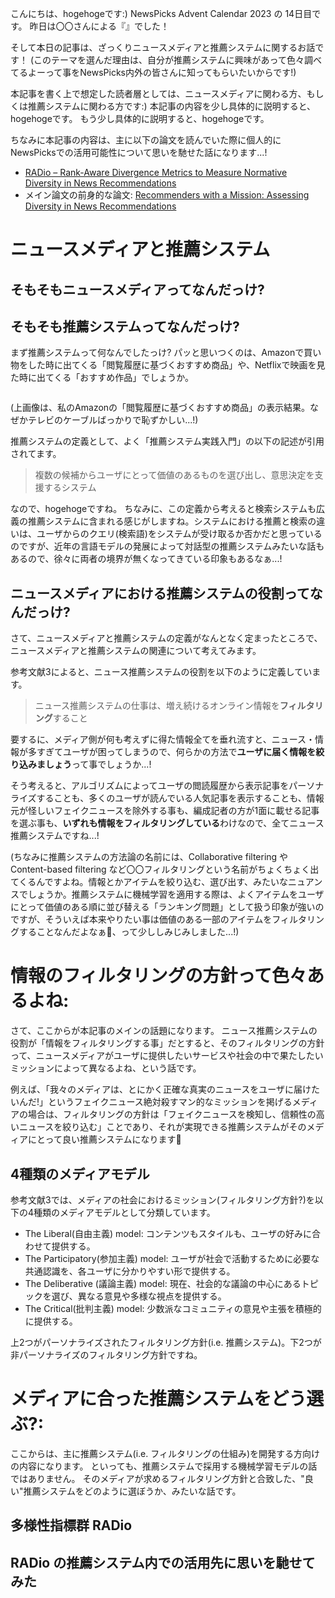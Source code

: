 <!-- title: ニュース推薦の目指す姿って一つじゃないよなぁ...!なぁ皆！メディアモデルと5つの多様性指標群の論文等を読んで、NewsPicksでの推薦システムの活用可能性に思いを馳せた話-->

こんにちは、hogehogeです:)
NewsPicks Advent Calendar 2023 の 14日目です。
昨日は〇〇さんによる『』でした！

そして本日の記事は、ざっくりニュースメディアと推薦システムに関するお話です！ (このテーマを選んだ理由は、自分が推薦システムに興味があって色々調べてるよーって事をNewsPicks内外の皆さんに知ってもらいたいからです!)

本記事を書く上で想定した読者層としては、ニュースメディアに関わる方、もしくは推薦システムに関わる方です:)
本記事の内容を少し具体的に説明すると、hogehogeです。
もう少し具体的に説明すると、hogehogeです。

ちなみに本記事の内容は、主に以下の論文を読んでいた際に個人的にNewsPicksでの活用可能性について思いを馳せた話になります...!

- [RADio – Rank-Aware Divergence Metrics to Measure Normative Diversity in News Recommendations](https://arxiv.org/ftp/arxiv/papers/1205/1205.2618.pdf)
- メイン論文の前身的な論文: [Recommenders with a Mission: Assessing Diversity in News Recommendations](https://dl.acm.org/doi/10.1145/3406522.3446019)

# ニュースメディアと推薦システム

## そもそもニュースメディアってなんだっけ?

## そもそも推薦システムってなんだっけ?

まず推薦システムって何なんでしたっけ?
パッと思いつくのは、Amazonで買い物をした時に出てくる「閲覧履歴に基づくおすすめ商品」や、Netflixで映画を見た時に出てくる「おすすめ作品」でしょうか。

![]()

(上画像は、私のAmazonの「閲覧履歴に基づくおすすめ商品」の表示結果。なぜかテレビのケーブルばっかりで恥ずかしい...!)

推薦システムの定義として、よく「推薦システム実践入門」の以下の記述が引用されてます。

> 複数の候補からユーザにとって価値のあるものを選び出し、意思決定を支援するシステム

なので、hogehogeですね。
ちなみに、この定義から考えると検索システムも広義の推薦システムに含まれる感じがしますね。システムにおける推薦と検索の違いは、ユーザからのクエリ(検索語)をシステムが受け取るか否かだと思っているのですが、近年の言語モデルの発展によって対話型の推薦システムみたいな話もあるので、徐々に両者の境界が無くなってきている印象もあるなぁ...!

## ニュースメディアにおける推薦システムの役割ってなんだっけ?

さて、ニュースメディアと推薦システムの定義がなんとなく定まったところで、ニュースメディアと推薦システムの関連について考えてみます。

参考文献3によると、ニュース推薦システムの役割を以下のように定義しています。

> ニュース推薦システムの仕事は、増え続けるオンライン情報を**フィルタリング**すること

要するに、メディア側が何も考えずに得た情報全てを垂れ流すと、ニュース・情報が多すぎてユーザが困ってしまうので、何らかの方法で**ユーザに届く情報を絞り込みましょう**って事でしょうか...!

そう考えると、アルゴリズムによってユーザの閲読履歴から表示記事をパーソナライズすることも、多くのユーザが読んでいる人気記事を表示することも、情報元が怪しいフェイクニュースを除外する事も、編成記者の方が1面に載せる記事を選ぶ事も、**いずれも情報をフィルタリングしている**わけなので、全てニュース推薦システムですね...!

(ちなみに推薦システムの方法論の名前には、Collaborative filtering や Content-based filtering など〇〇フィルタリングという名前がちょくちょく出てくるんですよね。情報とかアイテムを絞り込む、選び出す、みたいなニュアンスでしょうか。推薦システムに機械学習を適用する際は、よくアイテムをユーザにとって価値のある順に並び替える「ランキング問題」として扱う印象が強いのですが、そういえば本来やりたい事は価値のある一部のアイテムをフィルタリングすることなんだよなぁ:thinking:、って少ししみじみしました...!)

# 情報のフィルタリングの方針って色々あるよね:

さて、ここからが本記事のメインの話題になります。
ニュース推薦システムの役割が「情報をフィルタリングする事」だとすると、そのフィルタリングの方針って、ニュースメディアがユーザに提供したいサービスや社会の中で果たしたいミッションによって異なるよね、という話です。

例えば、「我々のメディアは、とにかく正確な真実のニュースをユーザに届けたいんだ!」というフェイクニュース絶対殺すマン的なミッションを掲げるメディアの場合は、フィルタリングの方針は「フェイクニュースを検知し、信頼性の高いニュースを絞り込む」ことであり、それが実現できる推薦システムがそのメディアにとって良い推薦システムになります:thinking:

## 4種類のメディアモデル

参考文献3では、メディアの社会におけるミッション(フィルタリング方針?)を以下の4種類のメディアモデルとして分類しています。

- The Liberal(自由主義) model: コンテンツもスタイルも、ユーザの好みに合わせて提供する。
- The Participatory(参加主義) model: ユーザが社会で活動するために必要な共通認識を、各ユーザに分かりやすい形で提供する。
- The Deliberative (議論主義) model: 現在、社会的な議論の中心にあるトピックを選び、異なる意見や多様な視点を提供する。
- The Critical(批判主義) model: 少数派なコミュニティの意見や主張を積極的に提供する。

上2つがパーソナライズされたフィルタリング方針(i.e. 推薦システム)。下2つが非パーソナライズのフィルタリング方針ですね。

# メディアに合った推薦システムをどう選ぶ?:

ここからは、主に推薦システム(i.e. フィルタリングの仕組み)を開発する方向けの内容になります。
といっても、推薦システムで採用する機械学習モデルの話ではありません。
そのメディアが求めるフィルタリング方針と合致した、"良い"推薦システムをどのように選ぼうか、みたいな話です。

## 多様性指標群 RADio

## RADio の推薦システム内での活用先に思いを馳せてみた
